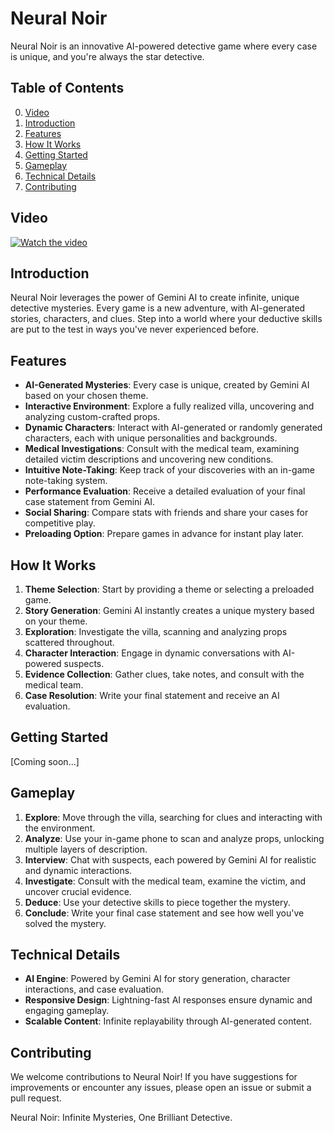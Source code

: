 # Neural Noir

Neural Noir is an innovative AI-powered detective game where every case is unique, and you're always the star detective.

## Table of Contents
0. [Video](#video)
1. [Introduction](#introduction)
2. [Features](#features)
3. [How It Works](#how-it-works)
4. [Getting Started](#getting-started)
5. [Gameplay](#gameplay)
6. [Technical Details](#technical-details)
7. [Contributing](#contributing)

## Video
[![Watch the video](https://img.youtube.com/vi/tAHpsxYZ3cQ&t/maxresdefault.jpg)](https://youtu.be/tAHpsxYZ3cQ&t)

## Introduction

Neural Noir leverages the power of Gemini AI to create infinite, unique detective mysteries. Every game is a new adventure, with AI-generated stories, characters, and clues. Step into a world where your deductive skills are put to the test in ways you've never experienced before.

## Features

- **AI-Generated Mysteries**: Every case is unique, created by Gemini AI based on your chosen theme.
- **Interactive Environment**: Explore a fully realized villa, uncovering and analyzing custom-crafted props.
- **Dynamic Characters**: Interact with AI-generated or randomly generated characters, each with unique personalities and backgrounds.
- **Medical Investigations**: Consult with the medical team, examining detailed victim descriptions and uncovering new conditions.
- **Intuitive Note-Taking**: Keep track of your discoveries with an in-game note-taking system.
- **Performance Evaluation**: Receive a detailed evaluation of your final case statement from Gemini AI.
- **Social Sharing**: Compare stats with friends and share your cases for competitive play.
- **Preloading Option**: Prepare games in advance for instant play later.

## How It Works

1. **Theme Selection**: Start by providing a theme or selecting a preloaded game.
2. **Story Generation**: Gemini AI instantly creates a unique mystery based on your theme.
3. **Exploration**: Investigate the villa, scanning and analyzing props scattered throughout.
4. **Character Interaction**: Engage in dynamic conversations with AI-powered suspects.
5. **Evidence Collection**: Gather clues, take notes, and consult with the medical team.
6. **Case Resolution**: Write your final statement and receive an AI evaluation.

## Getting Started

[Coming soon...]

## Gameplay

1. **Explore**: Move through the villa, searching for clues and interacting with the environment.
2. **Analyze**: Use your in-game phone to scan and analyze props, unlocking multiple layers of description.
3. **Interview**: Chat with suspects, each powered by Gemini AI for realistic and dynamic interactions.
4. **Investigate**: Consult with the medical team, examine the victim, and uncover crucial evidence.
5. **Deduce**: Use your detective skills to piece together the mystery.
6. **Conclude**: Write your final case statement and see how well you've solved the mystery.

## Technical Details

- **AI Engine**: Powered by Gemini AI for story generation, character interactions, and case evaluation.
- **Responsive Design**: Lightning-fast AI responses ensure dynamic and engaging gameplay.
- **Scalable Content**: Infinite replayability through AI-generated content.

## Contributing

We welcome contributions to Neural Noir! If you have suggestions for improvements or encounter any issues, please open an issue or submit a pull request.


Neural Noir: Infinite Mysteries, One Brilliant Detective.

